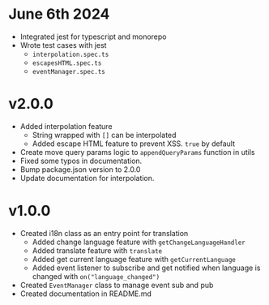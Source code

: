 # June 6th 2024

- Integrated jest for typescript and monorepo
- Wrote test cases with jest
  - `interpolation.spec.ts`
  - `escapesHTML.spec.ts`
  - `eventManager.spec.ts`

# v2.0.0

- Added interpolation feature
  - String wrapped with `[]` can be interpolated
  - Added escape HTML feature to prevent XSS. `true` by default
- Create move query params logic to `appendQueryParams` function in utils
- Fixed some typos in documentation.
- Bump package.json version to 2.0.0
- Update documentation for interpolation.

# v1.0.0

- Created i18n class as an entry point for translation
  - Added change language feature with `getChangeLanguageHandler`
  - Added translate feature with `translate`
  - Added get current language feature with `getCurrentLanguage`
  - Added event listener to subscribe and get notified when language is changed with `on("language_changed")`
- Created `EventManager` class to manage event sub and pub
- Created documentation in README.md
